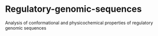 # Regulatory-genomic-sequences
Analysis of conformational and physicochemical properties of regulatory genomic sequences
